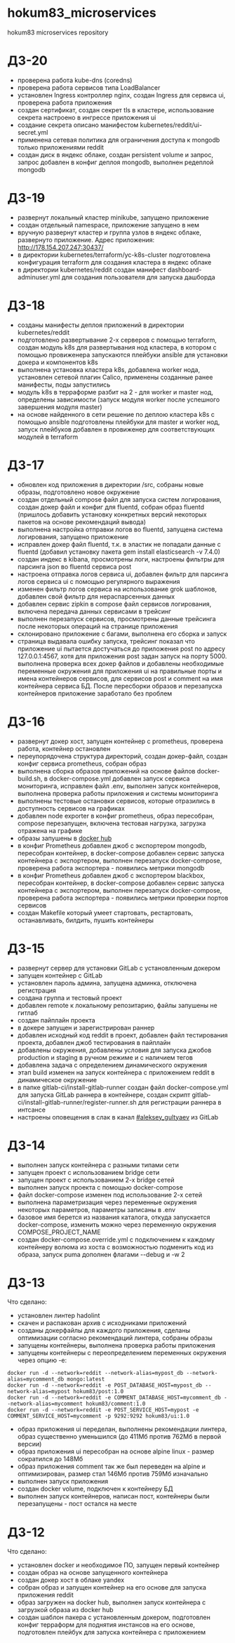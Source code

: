 # hokum83_microservices
hokum83 microservices repository

# ДЗ-20
- проверена работа kube-dns (coredns)
- проверена работа сервисов типа LoadBalancer
- установлен Ingress контроллер nginx, создан Ingress для сервиса ui, проверена работа приложения
- создан сертификат, создан секрет tls в кластере, использование секрета настроено в ингрессе приложения ui
- создание секрета описано манифестом kubernetes/reddit/ui-secret.yml
- применена сетевая политика для ограничения доступа к mongodb только приложениями reddit
- создан диск в яндекс облаке, создан persistent volume и запрос, запрос добавлен в конфиг деплоя mongodb, выполнен редеплой mongodb

# ДЗ-19
- развернут локальный кластер minikube, запущено приложение
- создан отдельный namespace, приложение запущено в нем
- вручную развернут кластер и группа узлов в яндекс облаке, развернуто приложение. Адрес приложения: http://178.154.207.247:30437/
- в директории kubernetes/terraform/yc-k8s-cluster подготовлена конфигурация terraform для создания кластера в яндекс облаке
- в директории kubernetes/reddit создан манифест dashboard-adminuser.yml для создания пользователя для запуска дашборда

# ДЗ-18
- созданы манифесты деплоя приложений в директории kubernetes/reddit
- подготовлено развертывание 2-х серверов с помощью terraform, создан модуль k8s для развертывания нод кластера, в котором с помощью провиженера запускаются плейбуки ansible для установки докера и компонентов k8s
- выполнена установка кластера k8s, добавлена worker нода, установлен сетевой плагин Calico, применены созданные ранее манифесты, поды запустились
- модуль k8s в терраформе разбит на 2 - для worker и master нод, определены зависимости (запуск модуля worker после успешного завершения модуля master)
- на основе найденного в сети решение по деплою кластера k8s с помощью ansible подготовлены плейбуки для master и worker нод, запуск плейбуков добавлен в провиженер для соответствующих модулей в terraform

# ДЗ-17
- обновлен код приложения в директории /src, собраны новые образы, подготовлено новое окружение
- создан отдельный compose файл для запуска систем логирования, создан докер файл и конфиг для fluentd, собран образ fluentd (пришлось добавить установку конкретных версий некоторых пакетов на основе рекомендаций вывода)
- выполнена настройка отправки логов во fluentd, запущена система логирования, запущено приложение
- исправлен докер файл fluentd, т.к. в эластик не попадали данные с fluentd (добавил установку пакета gem install elasticsearch -v 7.4.0)
- создан индекс в kibana, просмотрены логи, настроены фильтры для парсинга json во fluentd сервиса post
- настроена отправка логов сервиса ui, добавлен фильтр для парсинга логов сервиса ui с помощью регулярного выражения
- изменен фильтр логов сервиса на использование grok шаблонов, добавлен свой фильтр для нераспарсенных данных
- добавлен сервис zipkin в compose файл сервисов логирования, включена передача данных сервисами в трейсинг
- выполнен перезапуск сервисов, просмотрены данные трейсинга после некоторых операций на странице приложения
- склонировано приложение с багами, выполнена его сборка и запуск
- страница выдавала ошибку запуска, трейсинг показал что приложение ui пытается достучаться до приложения post по адресу 127.0.0.1:4567, хотя для приложения post задан запуск на порту 5000. выполнена проверка всех докер файлов и добавлены необходимые переменные окружения для приложения ui на правильные порты и имена контейнеров сервисов, для сервисов post и comment на имя контейнера сервиса БД. После пересборки образов и перезапуска контейнеров приложение заработало без проблем

# ДЗ-16
- развернут докер хост, запущен контейнер с prometheus, проверена работа, контейнер остановлен
- переупорядочена структура директорий, создан докер-файл, создан конфиг сервиса prometheus, собран образ
- выполнена сборка образов приложений на основе файлов docker-build.sh, в docker-compose.yml добавлен запуск сервиса мониторинга, исправлен файл .env, выполнен запуск контейнеров, выполнена проверка работы приложения и системы мониторинга
- выполнены тестовые остановки сервисов, которые отразились в доступность сервисов на графиках
- добавлен node exporter в конфиг prometheus, образ пересобран, compose перезапущен, включена тестовая нагрузка, загрузка отражена на графике
- образы запушены в [docker hub](https://hub.docker.com/u/hokum83)
- в конфиг Prometheus добавлен джоб с экспортером mongodb, пересобран контейнер, в docker-compose добавлен сервис запуска контейнера с экспортером, выполнен перезапуск docker-compose, проверена работа экспортера - появились метрики mongodb
- в конфиг Prometheus добавлен джоб с экспортером blackbox, пересобран контейнер, в docker-compose добавлен сервис запуска контейнера с экспортером, выполнен перезапуск docker-compose, проверена работа экспортера - появились метрики проверки портов сервисов
- создан Makefile который умеет стартовать, рестартовать, останавливать, билдить, пушить контейнеры

# ДЗ-15
- развернут сервер для установки GitLab с установленным докером
- запущен контейнер с GitLab
- установлен пароль админа, запущена админка, отключена регистрация
- создана группа и тестовый проект
- добавлен remote к локальному репозитарию, файлы запушены не гитлаб
- создан пайплайн проекта
- в докере запущен и зарегистрирован раннер
- добавлен исходный код reddit в проект, добавлен файл тестирования проекта, добавлен джоб тестирования в пайплайн
- добавлены окружения, добавлены условия для запуска джобов production и staging в ручном режиме и с наличием тегов
- добавлена задача с определением динамического окружения
- этап build изменен на запуск контейнера с приложением reddit в динамическое окружение
- в папке gitlab-ci/install-gitlab-runner создан файл docker-compose.yml для запуска GitLab раннера в контейнере, создан скрипт gitlab-ci/install-gitlab-runner/register-runner.sh для регистрации раннера в интсансе
- настроены оповещения в слак в канал [#aleksey_gultyaev](https://devops-team-otus.slack.com/archives/C03KD9JLXRV) из GitLab

# ДЗ-14
- выполнен запуск контейнера с разными типами сети
- запущен проект с использованием bridge сети
- запущен проект с использованием 2-х bridge сетей
- выполнен запуск проекта с помощью docker-compose
- файл docker-compose изменен под использование 2-х сетей
- выполнена параметризация через переменные окружения некоторых параметров, параметры записаны в .env
- базовое имя берется из названия каталога, откуда запускается docker-compose, изменить можно через переменную окружения COMPOSE_PROJECT_NAME
- создан docker-compose.override.yml с подключением к каждому контейнеру волюма из хоста с возможностью подменить код из образа, запуск puma дополнен флагами --debug и -w 2

# ДЗ-13
Что сделано:
- установлен линтер hadolint
- скачен и распакован архив с исходниками приложений
- созданы докерфайлы для каждого приложения, сделаны оптимизации согласно рекомендаций линтера, собраны образы
- запущены контейнеры, выполнена проверка работы приложения
- запущены контейнеры с переопределением переменных окружения через опцию -e:
```
docker run -d --network=reddit --network-alias=mypost_db --network-alias=mycomment_db mongo:latest
docker run -d --network=reddit -e POST_DATABASE_HOST=mypost_db --network-alias=mypost hokum83/post:1.0
docker run -d --network=reddit -e COMMENT_DATABASE_HOST=mycomment_db --network-alias=mycomment hokum83/comment:1.0
docker run -d --network=reddit -e POST_SERVICE_HOST=mypost -e COMMENT_SERVICE_HOST=mycomment -p 9292:9292 hokum83/ui:1.0
```
- образ приложения ui переделан, выполнены рекомендации линтера, образ существенно уменьшился (до 411Мб против 762Мб в первой версии)
- образ приложения ui пересобран на основе alpine linux - размер сократился до 148Мб
- образ приложения comment так же был переведен на alpine и оптимизирован, размер стал 146Мб против 759Мб изначально
- выполнен запуск приложения
- создан docker volume, подключен к контейнеру БД
- выполнен запуск контейнеров, написан пост, контейнеры были перезапущены - пост остался на месте

# ДЗ-12
Что сделано:
- установлен docker и необходимое ПО, запущен первый контейнер
- создан образ на основе запущенного контейнера
- создан докер хост в облаке yandex
- собран образ и запущен контейнер на его основе для запуска приложения reddit
- образ загружен на docker hub, выполнен запуск контейнера с загрузкой образа из docker hub
- создан шаблон пакера с установленным докером, подготовлен конфиг терраформ для поднятия инстансов на его основе, подготовлен плейбук для запуска контейнера с приложением
